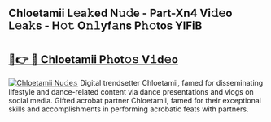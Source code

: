## Chloetamii L𝚎a𝚔ed N𝚞𝚍e - Part-Xn4 Vi𝚍𝚎o L𝚎a𝚔s - H𝚘𝚝 O𝚗𝚕yf𝚊ns P𝚑𝚘tos YlFiB

# <h2><a href="http://kfdunr.oniu.top/?m=Chloetamii">🔗👉 🔴 Chloetamii P𝚑ot𝚘𝚜 V𝚒d𝚎o</a></h2>

[![Chloetamii Nu𝚍e𝚜](https://i.imgur.com/0qMVB7G.gif)](http://kfdunr.oniu.top/?m=Chloetamii)
Digital trendsetter Chloetamii, famed for disseminating lifestyle and dance-related content via dance presentations and vlogs on social media. Gifted acrobat partner Chloetamii, famed for their exceptional skills and accomplishments in performing acrobatic feats with partners.  
